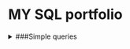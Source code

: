 # MY SQL portfolio

<details>
<summary>###Simple queries</summary>
<br>
**1. Remove String Spaces**
  Your task is to remove the spaces from the string, then return the resultant string.
  **Solution**
  ---
~~~~sql
-- # write your SQL statement here: you are given a table 'nospace' with column 'x', return a table with column 'x' and your result in a column named 'res'
  SELECT x, REPLACE(x, ' ', '') AS res 
FROM nospace
~~~~
</details>
